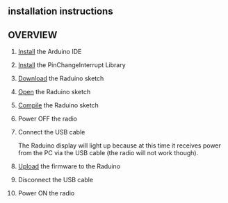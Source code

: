 ## installation instructions
##         OVERVIEW

1. [Install](1-IDE-installation.md) the Arduino IDE

2. [Install](library-install.md) the PinChangeInterrupt Library

3. [Download](2-download-sketch.md) the Raduino sketch

4. [Open](3-open-sketch.md) the Raduino sketch

5. [Compile](4-compile-sketch.md) the Raduino sketch

6. Power OFF the radio

7. Connect the USB cable

   The Raduino display will light up because at this time it receives power from the PC via the USB cable (the radio will not work though).

8. [Upload](5-upload-sketch.md) the firmware to the Raduino

9. Disconnect the USB cable

10. Power ON the radio
